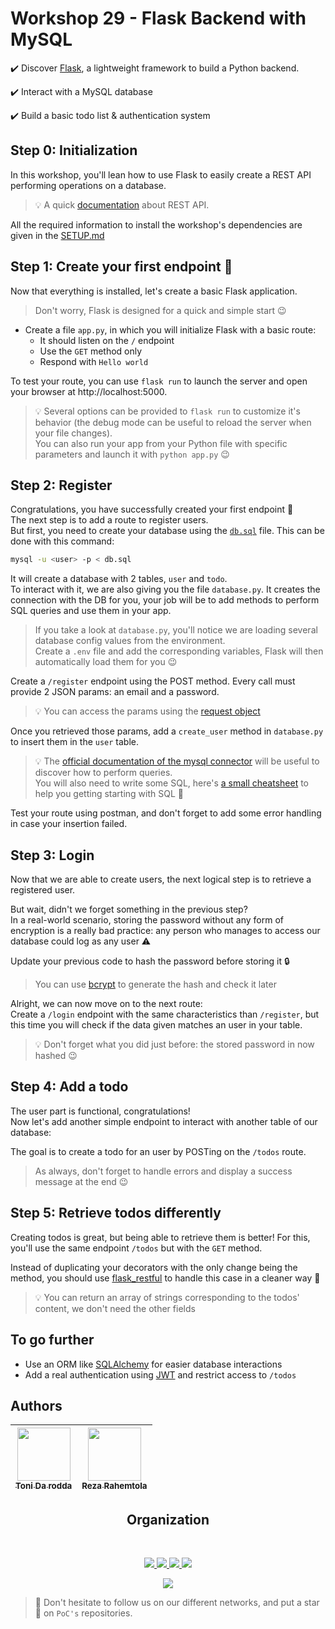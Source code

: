 # Workshop 29 - Flask Backend with MySQL

:heavy_check_mark: Discover [Flask](https://flask.palletsprojects.com/), a lightweight framework to build a Python backend.

:heavy_check_mark: Interact with a MySQL database

:heavy_check_mark: Build a basic todo list & authentication system


## Step 0: Initialization

In this workshop, you'll lean how to use Flask to easily create a REST API performing operations on a database. 

> :bulb: A quick [documentation](https://www.ibm.com/cloud/learn/rest-apis) about REST API.

All the required information to install the workshop's dependencies are given in the [SETUP.md](./SETUP.md)

## Step 1: Create your first endpoint :rocket:

Now that everything is installed, let's create a basic Flask application. 
> Don't worry, Flask is designed for a quick and simple start :wink:

- Create a file `app.py`, in which you will initialize Flask with a basic route:
    - It should listen on the `/` endpoint
    - Use the `GET` method only
    - Respond with `Hello world`

To test your route, you can use `flask run` to launch the server and open your browser at http://localhost:5000.
> :bulb: Several options can be provided to `flask run` to customize it's behavior (the debug mode can be useful to reload the server when your file changes).  
> You can also run your app from your Python file with specific parameters and launch it with `python app.py` :wink: 

## Step 2: Register

Congratulations, you have successfully created your first endpoint :partying_face:  
The next step is to add a route to register users.  
But first, you need to create your database using the [`db.sql`](./src/db.sql) file. This can be done with this command:
```sh
mysql -u <user> -p < db.sql
```
It will create a database with 2 tables, `user` and `todo`.  
To interact with it, we are also giving you the file `database.py`. It creates the connection with the DB for you, your job will be to add methods to perform SQL queries and use them in your app.

> If you take a look at `database.py`, you'll notice we are loading several database config values from the environment.  
> Create a `.env` file and add the corresponding variables, Flask will then automatically load them for you :wink:

Create a `/register` endpoint using the POST method. Every call must provide 2 JSON params: an email and a password.
> :bulb: You can access the params using the [request object](https://flask.palletsprojects.com/en/2.2.x/api/#incoming-request-data)

Once you retrieved those params, add a `create_user` method in `database.py` to insert them in the `user` table.
> :bulb: The [official documentation of the mysql connector](https://dev.mysql.com/doc/connector-python/en/) will be useful to discover how to perform queries.  
> You will also need to write some SQL, here's [a small cheatsheet](https://www.codecademy.com/learn/learn-sql/modules/learn-sql-manipulation/cheatsheet)
to help you getting starting with SQL :rocket:

Test your route using postman, and don't forget to add some error handling in case your insertion failed.  

## Step 3: Login

Now that we are able to create users, the next logical step is to retrieve a registered user.

But wait, didn't we forget something in the previous step?  
In a real-world scenario, storing the password without any form of encryption is a really bad practice: any person who manages to access our database could log as any user :warning:

Update your previous code to hash the password before storing it :lock:

> You can use [bcrypt](https://pypi.org/project/bcrypt/) to generate the hash and check it later

Alright, we can now move on to the next route:  
Create a `/login` endpoint with the same characteristics than `/register`, but this time you will check if the data given matches an user in your table.

> :bulb: Don't forget what you did just before: the stored password in now hashed :wink:

## Step 4: Add a todo

The user part is functional, congratulations!  
Now let's add another simple endpoint to interact with another table of our database:

The goal is to create a todo for an user by POSTing on the `/todos` route.  
> As always, don't forget to handle errors and display a success message at the end :wink:

## Step 5: Retrieve todos differently

Creating todos is great, but being able to retrieve them is better!
For this, you'll use the same endpoint `/todos` but with the `GET` method.

Instead of duplicating your decorators with the only change being the method, you should use [flask_restful](https://flask-restful.readthedocs.io/en/latest/index.html)
to handle this case in a cleaner way :rocket:

> :bulb: You can return an array of strings corresponding to the todos' content, we don't need the other fields

## To go further

- Use an ORM like [SQLAlchemy](https://flask-sqlalchemy.palletsprojects.com/) for easier database interactions
- Add a real authentication using [JWT](https://4geeks.com/lesson/what-is-JWT-and-how-to-implement-with-Flask) and restrict access to `/todos`

## Authors

| [<img src="https://github.com/tonida-rodda.png?size=85" width=85><br><sub>Toni Da rodda</sub>](https://github.com/tonida-rodda) | [<img src="https://github.com/RezaRahemtola.png?size=85" width=85><br><sub>Reza Rahemtola</sub>](https://github.com/RezaRahemtola)
| :---: | :---: |
<h2 align=center>
Organization
</h2>
<br/>
<p align='center'>
    <a href="https://www.linkedin.com/company/pocinnovation/mycompany/">
        <img src="https://img.shields.io/badge/LinkedIn-0077B5?style=for-the-badge&logo=linkedin&logoColor=white">
    </a>
    <a href="https://www.instagram.com/pocinnovation/">
        <img src="https://img.shields.io/badge/Instagram-E4405F?style=for-the-badge&logo=instagram&logoColor=white">
    </a>
    <a href="https://twitter.com/PoCInnovation">
        <img src="https://img.shields.io/badge/Twitter-1DA1F2?style=for-the-badge&logo=twitter&logoColor=white">
    </a>
    <a href="https://discord.com/invite/Yqq2ADGDS7">
        <img src="https://img.shields.io/badge/Discord-7289DA?style=for-the-badge&logo=discord&logoColor=white">
    </a>
</p>
<p align=center>
    <a href="https://www.poc-innovation.fr/">
        <img src="https://img.shields.io/badge/WebSite-1a2b6d?style=for-the-badge&logo=GitHub Sponsors&logoColor=white">
    </a>
</p>

> :rocket: Don't hesitate to follow us on our different networks, and put a star 🌟 on `PoC's` repositories.
